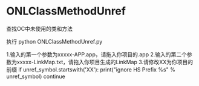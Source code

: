 # ONLClassMethodUnref
查找OC中未使用的类和方法

执行 python ONLClassMethodUnref.py

1.输入的第一个参数为xxxxx-APP.app，请拖入你项目的.app
2.输入的第二个参数为xxxxx-LinkMap.txt，请拖入你项目生成的LinkMap
3.请修改XX为你项目的前缀
if unref_symbol.startswith('XX'):
    print("ignore HS Prefix %s" % unref_symbol)
    continue

